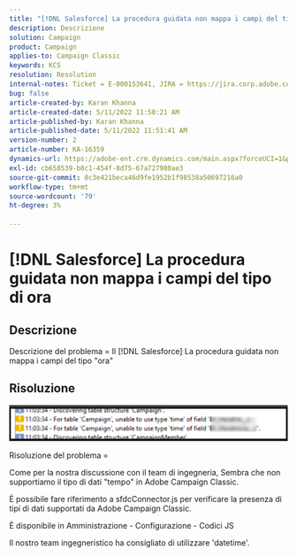 ```yaml
---
title: "[!DNL Salesforce] La procedura guidata non mappa i campi del tipo di ora"
description: Descrizione
solution: Campaign
product: Campaign
applies-to: Campaign Classic
keywords: KCS
resolution: Resolution
internal-notes: Ticket = E-000153641, JIRA = https://jira.corp.adobe.com/browse/NEO-27340
bug: false
article-created-by: Karan Khanna
article-created-date: 5/11/2022 11:50:21 AM
article-published-by: Karan Khanna
article-published-date: 5/11/2022 11:51:41 AM
version-number: 2
article-number: KA-16359
dynamics-url: https://adobe-ent.crm.dynamics.com/main.aspx?forceUCI=1&pagetype=entityrecord&etn=knowledgearticle&id=ac68d686-20d1-ec11-a7b5-00224809c556
exl-id: cb658539-b8c1-454f-8d75-67a727980ae3
source-git-commit: 0c3e421beca46d9fe1952b1f98538a50697216a0
workflow-type: tm+mt
source-wordcount: '79'
ht-degree: 3%

---
```


# [!DNL Salesforce] La procedura guidata non mappa i campi del tipo di ora

## Descrizione


Descrizione del problema = Il [!DNL Salesforce] La procedura guidata non mappa i campi del tipo &quot;ora&quot;


## Risoluzione




![](assets/29c6e2ab-20d1-ec11-a7b5-00224809c556.png)



Risoluzione del problema =

Come per la nostra discussione con il team di ingegneria, Sembra che non supportiamo il tipo di dati &quot;tempo&quot; in Adobe Campaign Classic.

È possibile fare riferimento a sfdcConnector.js per verificare la presenza di tipi di dati supportati da Adobe Campaign Classic.

È disponibile in Amministrazione - Configurazione - Codici JS

Il nostro team ingegneristico ha consigliato di utilizzare &#39;datetime&#39;.

